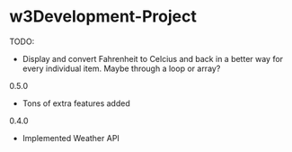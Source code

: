# w3Development-Project

TODO: 

* Display and convert Fahrenheit to Celcius and back in a better way for every individual item. Maybe through a loop or array?

0.5.0 

* Tons of extra features added

0.4.0

* Implemented Weather API
